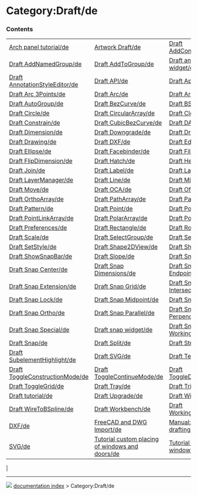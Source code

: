 # Category:Draft/de


### Contents

|     |     |     |
| --- | --- | --- |
| [Arch panel tutorial/de](Arch_panel_tutorial/de.md) | [Artwork Draft/de](Artwork_Draft/de.md) | [Draft AddConstruction/de](Draft_AddConstruction/de.md) |
| [Draft AddNamedGroup/de](Draft_AddNamedGroup/de.md) | [Draft AddToGroup/de](Draft_AddToGroup/de.md) | [Draft annotation scale widget/de](Draft_annotation_scale_widget/de.md) |
| [Draft AnnotationStyleEditor/de](Draft_AnnotationStyleEditor/de.md) | [Draft API/de](Draft_API/de.md) | [Draft ApplyStyle/de](Draft_ApplyStyle/de.md) |
| [Draft Arc 3Points/de](Draft_Arc_3Points/de.md) | [Draft Arc/de](Draft_Arc/de.md) | [Draft Array/de](Draft_Array/de.md) |
| [Draft AutoGroup/de](Draft_AutoGroup/de.md) | [Draft BezCurve/de](Draft_BezCurve/de.md) | [Draft BSpline/de](Draft_BSpline/de.md) |
| [Draft Circle/de](Draft_Circle/de.md) | [Draft CircularArray/de](Draft_CircularArray/de.md) | [Draft Clone/de](Draft_Clone/de.md) |
| [Draft Constrain/de](Draft_Constrain/de.md) | [Draft CubicBezCurve/de](Draft_CubicBezCurve/de.md) | [Draft DAT/de](Draft_DAT/de.md) |
| [Draft Dimension/de](Draft_Dimension/de.md) | [Draft Downgrade/de](Draft_Downgrade/de.md) | [Draft Draft2Sketch/de](Draft_Draft2Sketch/de.md) |
| [Draft Drawing/de](Draft_Drawing/de.md) | [Draft DXF/de](Draft_DXF/de.md) | [Draft Edit/de](Draft_Edit/de.md) |
| [Draft Ellipse/de](Draft_Ellipse/de.md) | [Draft Facebinder/de](Draft_Facebinder/de.md) | [Draft Fillet/de](Draft_Fillet/de.md) |
| [Draft FlipDimension/de](Draft_FlipDimension/de.md) | [Draft Hatch/de](Draft_Hatch/de.md) | [Draft Heal/de](Draft_Heal/de.md) |
| [Draft Join/de](Draft_Join/de.md) | [Draft Label/de](Draft_Label/de.md) | [Draft Layer/de](Draft_Layer/de.md) |
| [Draft LayerManager/de](Draft_LayerManager/de.md) | [Draft Line/de](Draft_Line/de.md) | [Draft Mirror/de](Draft_Mirror/de.md) |
| [Draft Move/de](Draft_Move/de.md) | [Draft OCA/de](Draft_OCA/de.md) | [Draft Offset/de](Draft_Offset/de.md) |
| [Draft OrthoArray/de](Draft_OrthoArray/de.md) | [Draft PathArray/de](Draft_PathArray/de.md) | [Draft PathLinkArray/de](Draft_PathLinkArray/de.md) |
| [Draft Pattern/de](Draft_Pattern/de.md) | [Draft Point/de](Draft_Point/de.md) | [Draft PointArray/de](Draft_PointArray/de.md) |
| [Draft PointLinkArray/de](Draft_PointLinkArray/de.md) | [Draft PolarArray/de](Draft_PolarArray/de.md) | [Draft Polygon/de](Draft_Polygon/de.md) |
| [Draft Preferences/de](Draft_Preferences/de.md) | [Draft Rectangle/de](Draft_Rectangle/de.md) | [Draft Rotate/de](Draft_Rotate/de.md) |
| [Draft Scale/de](Draft_Scale/de.md) | [Draft SelectGroup/de](Draft_SelectGroup/de.md) | [Draft SelectPlane/de](Draft_SelectPlane/de.md) |
| [Draft SetStyle/de](Draft_SetStyle/de.md) | [Draft Shape2DView/de](Draft_Shape2DView/de.md) | [Draft ShapeString/de](Draft_ShapeString/de.md) |
| [Draft ShowSnapBar/de](Draft_ShowSnapBar/de.md) | [Draft Slope/de](Draft_Slope/de.md) | [Draft Snap Angle/de](Draft_Snap_Angle/de.md) |
| [Draft Snap Center/de](Draft_Snap_Center/de.md) | [Draft Snap Dimensions/de](Draft_Snap_Dimensions/de.md) | [Draft Snap Endpoint/de](Draft_Snap_Endpoint/de.md) |
| [Draft Snap Extension/de](Draft_Snap_Extension/de.md) | [Draft Snap Grid/de](Draft_Snap_Grid/de.md) | [Draft Snap Intersection/de](Draft_Snap_Intersection/de.md) |
| [Draft Snap Lock/de](Draft_Snap_Lock/de.md) | [Draft Snap Midpoint/de](Draft_Snap_Midpoint/de.md) | [Draft Snap Near/de](Draft_Snap_Near/de.md) |
| [Draft Snap Ortho/de](Draft_Snap_Ortho/de.md) | [Draft Snap Parallel/de](Draft_Snap_Parallel/de.md) | [Draft Snap Perpendicular/de](Draft_Snap_Perpendicular/de.md) |
| [Draft Snap Special/de](Draft_Snap_Special/de.md) | [Draft snap widget/de](Draft_snap_widget/de.md) | [Draft Snap WorkingPlane/de](Draft_Snap_WorkingPlane/de.md) |
| [Draft Snap/de](Draft_Snap/de.md) | [Draft Split/de](Draft_Split/de.md) | [Draft Stretch/de](Draft_Stretch/de.md) |
| [Draft SubelementHighlight/de](Draft_SubelementHighlight/de.md) | [Draft SVG/de](Draft_SVG/de.md) | [Draft Text/de](Draft_Text/de.md) |
| [Draft ToggleConstructionMode/de](Draft_ToggleConstructionMode/de.md) | [Draft ToggleContinueMode/de](Draft_ToggleContinueMode/de.md) | [Draft ToggleDisplayMode/de](Draft_ToggleDisplayMode/de.md) |
| [Draft ToggleGrid/de](Draft_ToggleGrid/de.md) | [Draft Tray/de](Draft_Tray/de.md) | [Draft Trimex/de](Draft_Trimex/de.md) |
| [Draft tutorial/de](Draft_tutorial/de.md) | [Draft Upgrade/de](Draft_Upgrade/de.md) | [Draft Wire/de](Draft_Wire/de.md) |
| [Draft WireToBSpline/de](Draft_WireToBSpline/de.md) | [Draft Workbench/de](Draft_Workbench/de.md) | [Draft WorkingPlaneProxy/de](Draft_WorkingPlaneProxy/de.md) |
| [DXF/de](DXF/de.md) | [FreeCAD and DWG Import/de](FreeCAD_and_DWG_Import/de.md) | [Manual:Traditional 2D drafting/de](Manual_Traditional_2D_drafting/de.md) |
| [SVG/de](SVG/de.md) | [Tutorial custom placing of windows and doors/de](Tutorial_custom_placing_of_windows_and_doors/de.md) | [Tutorial for open windows/de](Tutorial_for_open_windows/de.md) |
|



---
![](images/Right_arrow.png) [documentation index](../README.md) > Category:Draft/de

